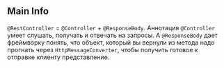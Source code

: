 ## Main Info
``@RestController`` = ``@Controller`` + ``@ResponseBody``. Аннотация ``@Controller`` умеет слушать, получать и отвечать на запросы. А ``@ResponseBody``  дает фреймворку понять, что объект, который вы вернули из метода надо прогнать через ``HttpMessageConverter``, чтобы получить готовое к отправке клиенту представление.